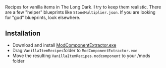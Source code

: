 # 
Recipes for vanilla items in The Long Dark. I try to keep them realistic.
There are a few "helper" blueprints like `StoneMultiplier.json`.
If you are looking for "god" blueprints, look elsewhere.

## Installation
* Download and install [ModComponentExtractor.exe](https://github.com/ds5678/ModComponentExtractor/releases/latest)
* Drag `VanillaItemRecipes`folder to `ModComponentExtractor.exe`
* Move the resulting `VanillaItemRecipes.modcomponent` to your /mods folder
